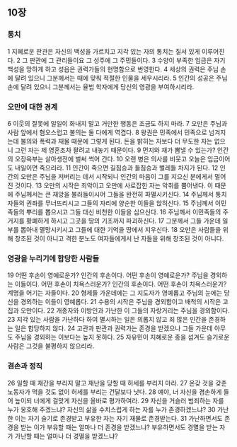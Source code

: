 ## 10장
### 통치
1 지혜로운 판관은 자신의 백성을 가르치고 지각 있는 자의 통치는 질서 있게 이루어진다.
2 그 판관에 그 관리들이요 그 성주에 그 주민들이다.
3 수양이 부족한 임금은 자기 백성을 망하게 하고 성읍은 권력가들의 현명함으로 번영한다.
4 세상의 권력은 주님 손에 달려 있으니 그분께서는 때에 맞춰 적절한 인물을 세우시리라.
5 인간의 성공은 주님 손에 달려 있으니 그분께서는 율법 학자에게 당신의 영광을 부여하시리라.
### 오만에 대한 경계
6 이웃의 잘못에 일일이 화내지 말고 거만한 행동은 조금도 하지 마라.
7 오만은 주님과 사람 앞에서 혐오스럽고 불의는 둘 다에게 역겹다.
8 왕권은 민족에서 민족으로 넘겨지는데 불의와 폭력과 재물 때문에 그렇게 된다. 돈을 밝히는 자보다 더 무도한 자는 없으니 그런 자는 제 영혼조차 팔려고 내놓기 때문이다.
9 먼지와 재가 뽐낼 수 있는가? 인간의 오장육부는 살아생전에 벌써 썩어 간다.
10 오랜 병은 의사를 비웃고 오늘은 임금이어도 내일이면 죽으리라.
11 인간이 죽으면 길짐승과 들짐승과 벌레들 차지가 된다.
12 인간의 오만은 주님을 저버리는 데서 시작되니 인간의 마음이 그를 지으신 분에게서 멀어진 것이다.
13 오만의 시작은 죄악이고 오만에 사로잡힌 자는 악취를 뿜어낸다. 이 때문에 주님께서는 큰 재앙을 불러들이시어 그들을 완전히 파멸시키신다.
14 주님께서 통치자들의 권좌를 무너뜨리시고 그들의 자리에 양순한 이들을 앉히신다.
15 주님께서 이민족들의 뿌리를 뽑으시고 그들 대신 비천한 이들을 심으신다.
16 주님께서 이민족들의 주거지를 황폐하게 하시고 그곳을 땅의 기초까지 파괴하신다.
17 그분께서 그들 가운데 일부를 뽑아내 멸망시키시고 그들에 대한 기억을 땅에서 지우신다.
18 오만은 사람들을 위해 창조된 것이 아니고 격한 분노도 여자들에게서 난 자들을 위해 창조된 것이 아니다.
### 영광을 누리기에 합당한 사람들
19 어떤 후손이 영예로운가? 인간의 후손이다. 어떤 후손이 영예로운가? 주님을 경외하는 이들이다. 어떤 후손이 치욕스러운가? 인간의 후손이다. 어떤 후손이 치욕스러운가? 계명을 어기는 자들이다.
20 형제들 가운데에는 그 지도자가 영예롭고 주님의 눈에는 당신을 경외하는 이들이 영예롭다.
21 수용의 시작은 주님을 경외함이고 배척의 시작은 고집과 오만이다.
22 개종자와 이방인과 가난한 이 그들의 자랑거리는 주님을 경외함이다.
23 지각 있는 사람을 가난하다 하여 멸시하는 일은 의롭지 않고 죄 많은 인간을 존경하는 일은 합당하지 않다.
24 고관과 판관과 권력가는 존경을 받겠으나 그들 가운데 아무도 주님을 경외하는 이보다는 높지 못하다.
25 자유민이 지혜로운 종을 섬겨도 슬기로운 사람은 그것을 불평하지 않으리라.
### 겸손과 정직
26 일할 때 재간을 부리지 말고 재난을 당할 때 허세를 부리지 마라.
27 온갖 것을 갖춘 노동자가 먹을 것도 없이 허세를 부리는 건달보다 낫다.
28 얘야, 너 자신을 겸손하게 들어 높이되 너에게 걸맞게 자신을 올바로 평가하여라.
29 자신을 거슬러 범죄하는 자를 누가 옹호해 주겠느냐? 자신의 삶을 수치스럽게 하는 자를 누가 존경하겠느냐?
30 가난한 이는 자기 슬기로 존경받고 부유한 자는 자기 재물로 존경받는다.
31 가난하면서도 존경을 받는 이가 부유할 때는 얼마나 더 존경을 받겠느냐? 부유하면서도 경멸을 받는 자가 가난할 때는 얼마나 더 경멸을 받겠느냐?
